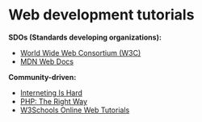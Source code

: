 # Web development tutorials

**SDOs (Standards developing organizations):**

- [World Wide Web Consortium (W3C)](https://www.w3.org/)
- [MDN Web Docs](https://developer.mozilla.org/en-US/)

**Community-driven:**

- [Interneting Is Hard](https://internetingishard.com/)
- [PHP: The Right Way](https://phptherightway.com/)
- [W3Schools Online Web Tutorials](https://www.w3schools.com/)

